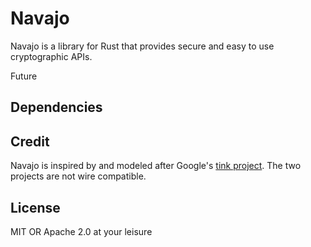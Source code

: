 # Navajo

Navajo is a library for Rust that provides secure and easy to use cryptographic APIs.

Future

## Dependencies

## Credit

Navajo is inspired by and modeled after Google's [tink
project](https://github.com/google/tink). The two projects are not wire
compatible.

## License

MIT OR Apache 2.0 at your leisure
